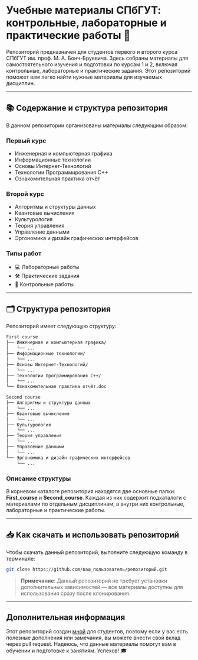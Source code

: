
# Учебные материалы СПбГУТ: контрольные, лабораторные и практические работы 📘

Репозиторий предназначен для студентов первого и второго курса СПбГУТ им. проф. М. А. Бонч-Бруевича. 
Здесь собраны материалы для самостоятельного изучения и подготовки по курсам 1 и 2, включая контрольные, 
лабораторные и практические задания. Этот репозиторий поможет вам легко найти нужные материалы для 
изучаемых дисциплин.

---

## 📚 Содержание и структура репозитория

В данном репозитории организованы материалы следующим образом:

### Первый курс 
   - Инженерная и компьютерная графика
   - Информационные технологии
   - Основы Интернет-Технологий
   - Технологии Программирования C++
   - Ознакомительная практика отчёт

### Второй курс 
   - Алгоритмы и структуры данных
   - Квантовые вычисления
   - Культурология
   - Теория управления
   - Управление данными
   - Эргономика и дизайн графических интерфейсов
       
### Типы работ
- 💻 Лабораторные работы
- 🛠️ Практические задания
- 📝 Контрольные работы

---

## 🗂️ Структура репозитория

Репозиторий имеет следующую структуру:

```bash
First course
├── Инженерная и компьютерная графика/
│   └── ...
├── Информационные технологии/
│   └── ...
├── Основы Интернет-Технологий/
│   └── ...
├── Технологии Программирования C++/
│   └── ...
└── Ознакомительная практика отчёт.doc

Second course
├── Алгоритмы и структуры данных
│   └── ...
├── Квантовые вычисления
│   └── ...
├── Культурология
│   └── ...
├── Теория управления
│   └── ...
├── Управление данными
│   └── ...
└── Эргономика и дизайн графических интерфейсов
    └── ...
```

### Описание структуры


В корневом каталоге репозитория находятся две основные папки: **First_course** и **Second_course**. Каждая из 
них содержит подкаталоги с материалами по отдельным дисциплинам, а внутри них контрольные, лабораторные и практические работы. 

---

## 📥 Как скачать и использовать репозиторий

Чтобы скачать данный репозиторий, выполните следующую команду в терминале:

```bash
git clone https://github.com/ваш_пользователь/репозиторий.git
```

> **Примечание**: Данный репозиторий не требует установки дополнительных зависимостей — все материалы 
доступны для использования сразу после клонирования.

---

## Дополнительная информация

Этот репозиторий создан [мной](https://github.com/cl7paBka) для студентов, поэтому если у вас есть полезные дополнения или 
замечания, вы можете внести свой вклад через pull request. Надеюсь, что данные материалы помогут вам 
в обучении и подготовке к занятиям. Успехов! 🎓

